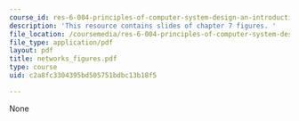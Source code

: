 ```yaml
---
course_id: res-6-004-principles-of-computer-system-design-an-introduction-spring-2009
description: 'This resource contains slides of chapter 7 figures. '
file_location: /coursemedia/res-6-004-principles-of-computer-system-design-an-introduction-spring-2009/c2a8fc3304395bd505751bdbc13b18f5_networks_figures.pdf
file_type: application/pdf
layout: pdf
title: networks_figures.pdf
type: course
uid: c2a8fc3304395bd505751bdbc13b18f5

---
```

None